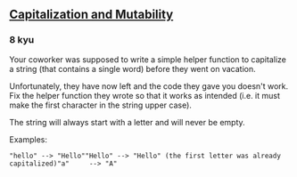 <h2><a href=https://www.codewars.com/kata/595970246c9b8fa0a8000086/train/csharp target="_blank">Capitalization and Mutability</a></h2><h3>8 kyu</h3><p>Your coworker was supposed to write a simple helper function to capitalize a string (that contains a single word) before they went on vacation.</p><p>Unfortunately, they have now left and the code they gave you doesn't work. Fix the helper function they wrote so that it works as intended (i.e. it must make the first character in the string upper case).</p><p>The string will always start with a letter and will never be empty.</p><p>Examples:</p><pre><code>"hello" --&gt; "Hello""Hello" --&gt; "Hello" (the first letter was already capitalized)"a"     --&gt; "A"</code></pre>
